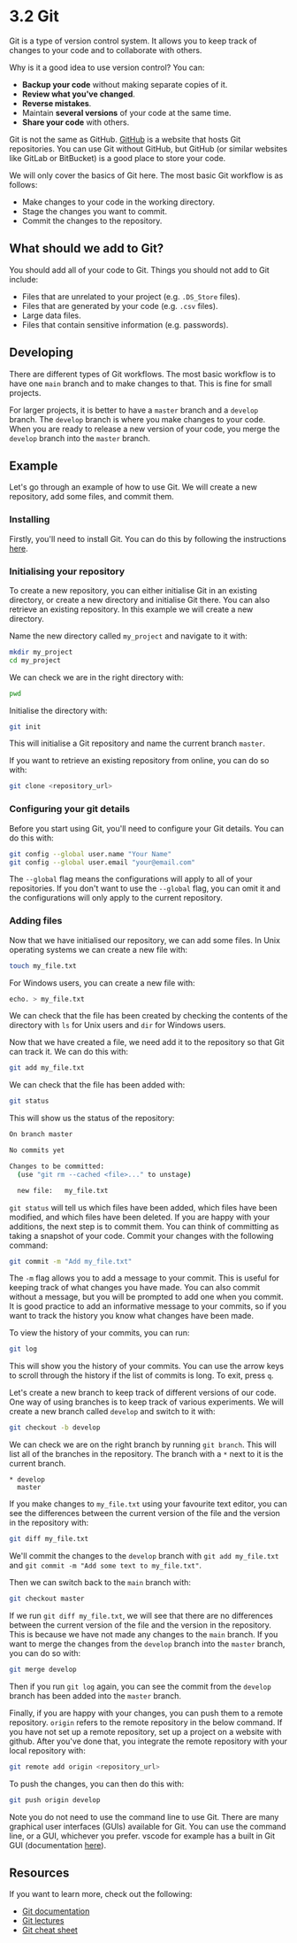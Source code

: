 # 3.2 Git

Git is a type of version control system. It allows you to keep track of changes to your code and to collaborate with others.

Why is it a good idea to use version control? You can:
* **Backup your code** without making separate copies of it.
* **Review what you've changed**.
* **Reverse mistakes**.
* Maintain **several versions** of your code at the same time.
* **Share your code** with others.

Git is not the same as GitHub. [GitHub](https://github.com) is a website that hosts Git repositories. You can use Git without GitHub, but GitHub (or similar websites like GitLab or BitBucket) is a good place to store your code.

We will only cover the basics of Git here. The most basic Git workflow is as follows:
* Make changes to your code in the working directory.
* Stage the changes you want to commit.
* Commit the changes to the repository.

## What should we add to Git?

You should add all of your code to Git. Things you should not add to Git include:
* Files that are unrelated to your project (e.g. `.DS_Store` files).
* Files that are generated by your code (e.g. `.csv` files).
* Large data files.
* Files that contain sensitive information (e.g. passwords).

## Developing

There are different types of Git workflows. The most basic workflow is to have one `main` branch and to make changes to that. This is fine for small projects.

For larger projects, it is better to have a `master` branch and a `develop` branch. The `develop` branch is where you make changes to your code. When you are ready to release a new version of your code, you merge the `develop` branch into the `master` branch.

## Example

Let's go through an example of how to use Git. We will create a new repository, add some files, and commit them.

### Installing

Firstly, you'll need to install Git. You can do this by following the instructions [here](https://git-scm.com/book/en/v2/Getting-Started-Installing-Git).

### Initialising your repository

To create a new repository, you can either initialise Git in an existing directory, or create a new directory and initialise Git there. You can also retrieve an existing repository. In this example we will create a new directory.

Name the new directory called `my_project` and navigate to it with:

```bash
mkdir my_project
cd my_project
```

We can check we are in the right directory with:

```bash
pwd
```

Initialise the directory with:

```bash
git init
```

This will initialise a Git repository and name the current branch `master`.

If you want to retrieve an existing repository from online, you can do so with:

```bash
git clone <repository_url>
```

### Configuring your git details

Before you start using Git, you'll need to configure your Git details. You can do this with:

```bash
git config --global user.name "Your Name"
git config --global user.email "your@email.com"
```

The `--global` flag means the configurations will apply to all of your repositories. If you don't want to use the `--global` flag, you can omit it and the configurations will only apply to the current repository.

### Adding files

Now that we have initialised our repository, we can add some files. In Unix operating systems we can create a new file with:

```bash
touch my_file.txt
```

For Windows users, you can create a new file with:

```bash
echo. > my_file.txt
```

We can check that the file has been created by checking the contents of the directory with `ls` for Unix users and `dir` for Windows users.


Now that we have created a file, we need add it to the repository so that Git can track it. We can do this with:

```bash
git add my_file.txt
```

We can check that the file has been added with:

```bash
git status
```

This will show us the status of the repository:

```bash
On branch master

No commits yet

Changes to be committed:
  (use "git rm --cached <file>..." to unstage)

  new file:   my_file.txt
```

`git status` will tell us which files have been added, which files have been modified, and which files have been deleted. If you are happy with your additions, the next step is to commit them. You can think of committing as taking a snapshot of your code. Commit your changes with the following command:

```bash
git commit -m "Add my_file.txt"
```

The `-m` flag allows you to add a message to your commit. This is useful for keeping track of what changes you have made. You can also commit without a message, but you will be prompted to add one when you commit. It is good practice to add an informative message to your commits, so if you want to track the history you know what changes have been made.

To view the history of your commits, you can run:

```bash
git log
```

This will show you the history of your commits. You can use the arrow keys to scroll through the history if the list of commits is long. To exit, press `q`. 

Let's create a new branch to keep track of different versions of our code. One way of using branches is to keep track of various experiments. We will create a new branch called `develop` and switch to it with:

```bash
git checkout -b develop
```

We can check we are on the right branch by running `git branch`. This will list all of the branches in the repository. The branch with a `*` next to it is the current branch.

```
* develop
  master
```

If you make changes to `my_file.txt` using your favourite text editor, you can see the differences between the current version of the file and the version in the repository with:

```bash
git diff my_file.txt
```

We'll commit the changes to the `develop` branch with `git add my_file.txt` and `git commit -m "Add some text to my_file.txt"`.

Then we can switch back to the `main` branch with:

```bash
git checkout master
```

If we run `git diff my_file.txt`, we will see that there are no differences between the current version of the file and the version in the repository. This is because we have not made any changes to the `main` branch. If you want to merge the changes from the `develop` branch into the `master` branch, you can do so with:

```bash
git merge develop
```

Then if you run `git log` again, you can see the commit from the `develop` branch has been added into the `master` branch.

Finally, if you are happy with your changes, you can push them to a remote repository. `origin` refers to the remote repository in the below command. If you have not set up a remote repository, set up a project on a website with github. After you've done that, you integrate the remote repository with your local repository with:

```bash
git remote add origin <repository_url>
```

To push the changes, you can then do this with:

```bash
git push origin develop
```

Note you do not need to use the command line to use Git. There are many graphical user interfaces (GUIs) available for Git. You can use the command line, or a GUI, whichever you prefer. vscode for example has a built in Git GUI (documentation [here](https://code.visualstudio.com/docs/sourcecontrol/overview)).

## Resources

If you want to learn more, check out the following:
* [Git documentation](https://git-scm.com/doc)
* [Git lectures](https://git-lectures.github.io/)
* [Git cheat sheet](https://education.github.com/git-cheat-sheet-education.pdf)